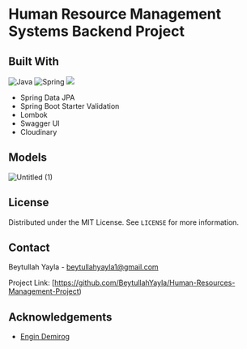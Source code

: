 # Human Resource Management Systems Backend Project

## Built With

![Java](https://img.shields.io/badge/java-%23ED8B00.svg?style=for-the-badge&logo=java&logoColor=white) ![Spring](https://img.shields.io/badge/spring-%236DB33F.svg?style=for-the-badge&logo=spring&logoColor=white) ![](https://img.shields.io/badge/PostgreSQL-316192?style=for-the-badge&logo=postgresql&logoColor=white)

- Spring Data JPA
- Spring Boot Starter Validation
- Lombok
- Swagger UI
- Cloudinary

## Models

![Untitled (1)](https://user-images.githubusercontent.com/78471151/180618133-94702bf9-e902-4e6d-a737-a738a0e211cf.png)


## License

Distributed under the MIT License. See `LICENSE` for more information.

## Contact

Beytullah Yayla - beytullahyayla1@gmail.com

Project Link: [https://github.com/BeytullahYayla/Human-Resources-Management-Project)

## Acknowledgements

- [Engin Demirog](https://www.linkedin.com/in/engindemirog)
